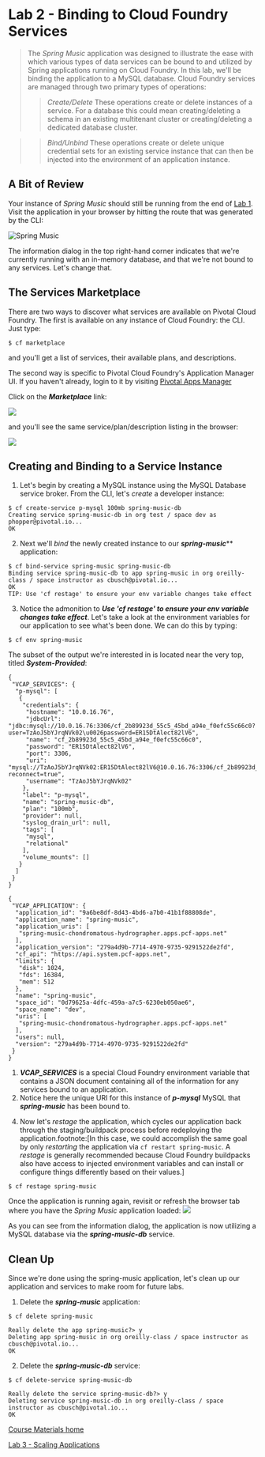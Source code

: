 # Lab 2 - Binding to Cloud Foundry Services

> The _Spring Music_ application was designed to illustrate the ease with which various types of data services can be bound to and utilized by Spring applications running on Cloud Foundry.
In this lab, we'll be binding the application to a MySQL database.
> Cloud Foundry services are managed through two primary types of operations:
> > *Create/Delete*
> >     These operations create or delete instances of a service. For a database this could mean creating/deleting a schema in an existing multitenant cluster or creating/deleting a dedicated database cluster.

> > *Bind/Unbind*
> >     These operations create or delete unique credential sets for an existing service instance that can then be injected into the environment of an application instance.

## A Bit of Review

Your instance of _Spring Music_ should still be running from the end of [Lab 1](../lab_01/lab_01.adoc).
Visit the application in your browser by hitting the route that was generated by the CLI:

![Spring Music](../../Common/images/Spring-Music.png)

The information dialog in the top right-hand corner indicates that we're currently running with an in-memory database, and that we're not bound to any services.
Let's change that.

## The Services Marketplace

There are two ways to discover what services are available on Pivotal Cloud Foundry.
The first is available on any instance of Cloud Foundry: the CLI. Just type:

```
$ cf marketplace
```

and you'll get a list of services, their available plans, and descriptions.

The second way is specific to Pivotal Cloud Foundry's Application Manager UI.
If you haven't already, login to it by visiting [Pivotal Apps Manager](https://apps.system.pcf-apps.net/)

Click on the **_Marketplace_** link:

![](../../Common/images/Marketplace_link.png)

and you'll see the same service/plan/description listing in the browser:

![](../../Common/images/Marketplace.png)

## Creating and Binding to a Service Instance

1. Let's begin by creating a MySQL instance using the MySQL Database service broker.
From the CLI, let's _create_ a developer instance:
```
$ cf create-service p-mysql 100mb spring-music-db
Creating service spring-music-db in org test / space dev as phopper@pivotal.io...
OK
```

2. Next we'll _bind_ the newly created instance to our **_spring-music_**** application:
```
$ cf bind-service spring-music spring-music-db
Binding service spring-music-db to app spring-music in org oreilly-class / space instructor as cbusch@pivotal.io...
OK
TIP: Use 'cf restage' to ensure your env variable changes take effect
```

3. Notice the admonition to **_Use 'cf restage' to ensure your env variable changes take effect_**.
Let's take a look at the environment variables for our application to see what's been done. We can do this by typing:
```
$ cf env spring-music
```
The subset of the output we're interested in is located near the very top, titled **_System-Provided_**:
```
{
 "VCAP_SERVICES": {
  "p-mysql": [
   {
    "credentials": {
     "hostname": "10.0.16.76",
     "jdbcUrl": "jdbc:mysql://10.0.16.76:3306/cf_2b89923d_55c5_45bd_a94e_f0efc55c66c0?user=TzAoJ5bYJrqNVk02\u0026password=ER15DtAlect82lV6",
     "name": "cf_2b89923d_55c5_45bd_a94e_f0efc55c66c0",
     "password": "ER15DtAlect82lV6",
     "port": 3306,
     "uri": "mysql://TzAoJ5bYJrqNVk02:ER15DtAlect82lV6@10.0.16.76:3306/cf_2b89923d_55c5_45bd_a94e_f0efc55c66c0?reconnect=true",
     "username": "TzAoJ5bYJrqNVk02"
    },
    "label": "p-mysql",
    "name": "spring-music-db",
    "plan": "100mb",
    "provider": null,
    "syslog_drain_url": null,
    "tags": [
     "mysql",
     "relational"
    ],
    "volume_mounts": []
   }
  ]
 }
}

{
 "VCAP_APPLICATION": {
  "application_id": "9a6be8df-8d43-4bd6-a7b0-41b1f88808de",
  "application_name": "spring-music",
  "application_uris": [
   "spring-music-chondromatous-hydrographer.apps.pcf-apps.net"
  ],
  "application_version": "279a4d9b-7714-4970-9735-9291522de2fd",
  "cf_api": "https://api.system.pcf-apps.net",
  "limits": {
   "disk": 1024,
   "fds": 16384,
   "mem": 512
  },
  "name": "spring-music",
  "space_id": "0d79625a-4dfc-459a-a7c5-6230eb050ae6",
  "space_name": "dev",
  "uris": [
   "spring-music-chondromatous-hydrographer.apps.pcf-apps.net"
  ],
  "users": null,
  "version": "279a4d9b-7714-4970-9735-9291522de2fd"
 }
}
```
1) **_VCAP_SERVICES_** is a special Cloud Foundry environment variable that contains a JSON document containing all of the information for any services bound to an application.
2) Notice here the unique URI for this instance of **_p-mysql_** MySQL that **_spring-music_** has been bound to.

4. Now let's _restage_ the application, which cycles our application back through the staging/buildpack process before redeploying the application.footnote:[In this case, we could accomplish the same goal by only _restarting_ the application via `cf restart spring-music`.
A _restage_ is generally recommended because Cloud Foundry buildpacks also have access to injected environment variables and can install or configure things differently based on their values.]
```
$ cf restage spring-music
```
Once the application is running again, revisit or refresh the browser tab where you have the _Spring Music_ application loaded:
![](../../Common/images/Spring-Music-with-Services.png)

As you can see from the information dialog, the application is now utilizing a MySQL database via the **_spring-music-db_** service.

## Clean Up

Since we're done using the spring-music application, let's clean up our application and services to make room for future labs.

1. Delete the **_spring-music_** application:
```
$ cf delete spring-music

Really delete the app spring-music?> y
Deleting app spring-music in org oreilly-class / space instructor as cbusch@pivotal.io...
OK
```
2. Delete the **_spring-music-db_** service:
```
$ cf delete-service spring-music-db

Really delete the service spring-music-db?> y
Deleting service spring-music-db in org oreilly-class / space instructor as cbusch@pivotal.io...
OK
```

[Course Materials home](../../README.md#course-materials)

[Lab 3 - Scaling Applications](../lab03_scaling/README.md)